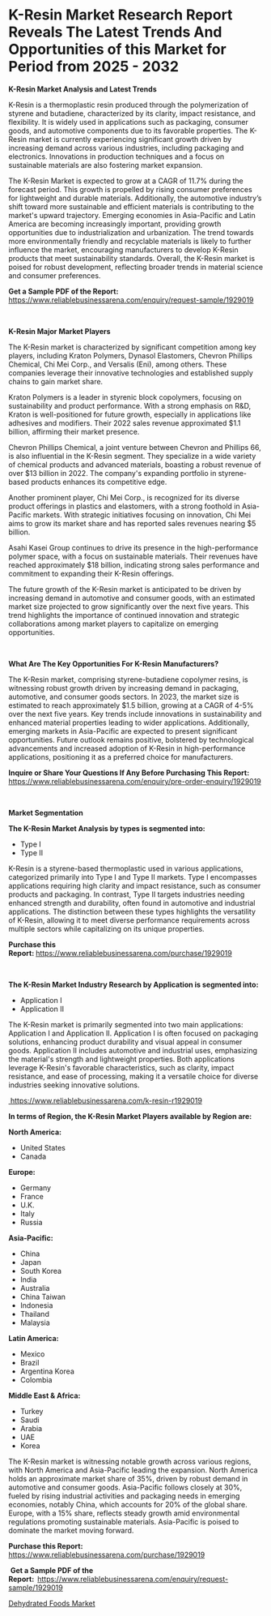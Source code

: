 <p><h1>K-Resin Market Research Report Reveals The Latest Trends And Opportunities of this Market for Period from 2025 - 2032</h1></p><p><strong>K-Resin Market Analysis and Latest Trends</strong></p>
<p><p>K-Resin is a thermoplastic resin produced through the polymerization of styrene and butadiene, characterized by its clarity, impact resistance, and flexibility. It is widely used in applications such as packaging, consumer goods, and automotive components due to its favorable properties. The K-Resin market is currently experiencing significant growth driven by increasing demand across various industries, including packaging and electronics. Innovations in production techniques and a focus on sustainable materials are also fostering market expansion.</p><p>The K-Resin Market is expected to grow at a CAGR of 11.7% during the forecast period. This growth is propelled by rising consumer preferences for lightweight and durable materials. Additionally, the automotive industry’s shift toward more sustainable and efficient materials is contributing to the market's upward trajectory. Emerging economies in Asia-Pacific and Latin America are becoming increasingly important, providing growth opportunities due to industrialization and urbanization. The trend towards more environmentally friendly and recyclable materials is likely to further influence the market, encouraging manufacturers to develop K-Resin products that meet sustainability standards. Overall, the K-Resin market is poised for robust development, reflecting broader trends in material science and consumer preferences.</p></p>
<p><strong>Get a Sample PDF of the Report:&nbsp;</strong> <a href="https://www.reliablebusinessarena.com/enquiry/request-sample/1929019?utm_campaign=3014&utm_medium=2&utm_source=Github&utm_content=ia&utm_term=29032025&utm_id=k-resin">https://www.reliablebusinessarena.com/enquiry/request-sample/1929019</a></p>
<p>&nbsp;</p>
<p><strong>K-Resin Major Market Players</strong></p>
<p><p>The K-Resin market is characterized by significant competition among key players, including Kraton Polymers, Dynasol Elastomers, Chevron Phillips Chemical, Chi Mei Corp., and Versalis (Eni), among others. These companies leverage their innovative technologies and established supply chains to gain market share.</p><p>Kraton Polymers is a leader in styrenic block copolymers, focusing on sustainability and product performance. With a strong emphasis on R&D, Kraton is well-positioned for future growth, especially in applications like adhesives and modifiers. Their 2022 sales revenue approximated $1.1 billion, affirming their market presence.</p><p>Chevron Phillips Chemical, a joint venture between Chevron and Phillips 66, is also influential in the K-Resin segment. They specialize in a wide variety of chemical products and advanced materials, boasting a robust revenue of over $13 billion in 2022. The company's expanding portfolio in styrene-based products enhances its competitive edge.</p><p>Another prominent player, Chi Mei Corp., is recognized for its diverse product offerings in plastics and elastomers, with a strong foothold in Asia-Pacific markets. With strategic initiatives focusing on innovation, Chi Mei aims to grow its market share and has reported sales revenues nearing $5 billion.</p><p>Asahi Kasei Group continues to drive its presence in the high-performance polymer space, with a focus on sustainable materials. Their revenues have reached approximately $18 billion, indicating strong sales performance and commitment to expanding their K-Resin offerings.</p><p>The future growth of the K-Resin market is anticipated to be driven by increasing demand in automotive and consumer goods, with an estimated market size projected to grow significantly over the next five years. This trend highlights the importance of continued innovation and strategic collaborations among market players to capitalize on emerging opportunities.</p></p>
<p>&nbsp;</p>
<p><strong>What Are The Key Opportunities For K-Resin Manufacturers?</strong></p>
<p><p>The K-Resin market, comprising styrene-butadiene copolymer resins, is witnessing robust growth driven by increasing demand in packaging, automotive, and consumer goods sectors. In 2023, the market size is estimated to reach approximately $1.5 billion, growing at a CAGR of 4-5% over the next five years. Key trends include innovations in sustainability and enhanced material properties leading to wider applications. Additionally, emerging markets in Asia-Pacific are expected to present significant opportunities. Future outlook remains positive, bolstered by technological advancements and increased adoption of K-Resin in high-performance applications, positioning it as a preferred choice for manufacturers.</p></p>
<p><strong>Inquire or Share Your Questions If Any Before Purchasing This Report:</strong> <a href="https://www.reliablebusinessarena.com/enquiry/pre-order-enquiry/1929019?utm_campaign=3014&utm_medium=2&utm_source=Github&utm_content=ia&utm_term=29032025&utm_id=k-resin">https://www.reliablebusinessarena.com/enquiry/pre-order-enquiry/1929019</a></p>
<p>&nbsp;</p>
<p><strong>Market Segmentation</strong></p>
<p><strong>The K-Resin Market Analysis by types is segmented into:</strong></p>
<p><ul><li>Type I</li><li>Type II</li></ul></p>
<p><p>K-Resin is a styrene-based thermoplastic used in various applications, categorized primarily into Type I and Type II markets. Type I encompasses applications requiring high clarity and impact resistance, such as consumer products and packaging. In contrast, Type II targets industries needing enhanced strength and durability, often found in automotive and industrial applications. The distinction between these types highlights the versatility of K-Resin, allowing it to meet diverse performance requirements across multiple sectors while capitalizing on its unique properties.</p></p>
<p><strong>Purchase this Report:&nbsp;</strong><a href="https://www.reliablebusinessarena.com/purchase/1929019?utm_campaign=3014&utm_medium=2&utm_source=Github&utm_content=ia&utm_term=29032025&utm_id=k-resin">https://www.reliablebusinessarena.com/purchase/1929019</a></p>
<p>&nbsp;</p>
<p><strong>The K-Resin Market Industry Research by Application is segmented into:</strong></p>
<p><ul><li>Application I</li><li>Application II</li></ul></p>
<p><p>The K-Resin market is primarily segmented into two main applications: Application I and Application II. Application I is often focused on packaging solutions, enhancing product durability and visual appeal in consumer goods. Application II includes automotive and industrial uses, emphasizing the material's strength and lightweight properties. Both applications leverage K-Resin's favorable characteristics, such as clarity, impact resistance, and ease of processing, making it a versatile choice for diverse industries seeking innovative solutions.</p></p>
<p><a href="https://www.reliablebusinessarena.com/k-resin-r1929019?utm_campaign=3014&utm_medium=2&utm_source=Github&utm_content=ia&utm_term=29032025&utm_id=k-resin">&nbsp;https://www.reliablebusinessarena.com/k-resin-r1929019</a></p>
<p><strong>In terms of Region, the K-Resin Market Players available by Region are:</strong></p>
<p>
    <p> <strong> North America: </strong>
        <ul>
            <li>United States</li>
            <li>Canada</li>
        </ul>
        </p> 
    <p> <strong> Europe: </strong>
        <ul>
            <li>Germany</li>
            <li>France</li>
            <li>U.K.</li>
            <li>Italy</li>
            <li>Russia</li>
        </ul>
        </p> 
    <p> <strong> Asia-Pacific: </strong>
        <ul>
            <li>China</li>
            <li>Japan</li>
            <li>South Korea</li>
            <li>India</li>
            <li>Australia</li>
            <li>China Taiwan</li>
            <li>Indonesia</li>
            <li>Thailand</li>
            <li>Malaysia</li>
        </ul>
        </p> 
    <p> <strong> Latin America: </strong>
        <ul>
            <li>Mexico</li>
            <li>Brazil</li>
            <li>Argentina Korea</li>
            <li>Colombia</li>
        </ul>
        </p> 
    <p> <strong> Middle East & Africa: </strong>
        <ul>
            <li>Turkey</li>
            <li>Saudi</li>
            <li>Arabia</li>
            <li>UAE</li>
            <li>Korea</li>
        </ul>
    </p>
    </p>
<p><p>The K-Resin market is witnessing notable growth across various regions, with North America and Asia-Pacific leading the expansion. North America holds an approximate market share of 35%, driven by robust demand in automotive and consumer goods. Asia-Pacific follows closely at 30%, fueled by rising industrial activities and packaging needs in emerging economies, notably China, which accounts for 20% of the global share. Europe, with a 15% share, reflects steady growth amid environmental regulations promoting sustainable materials. Asia-Pacific is poised to dominate the market moving forward.</p></p>
<p><strong>Purchase this Report: </strong><a href="https://www.reliablebusinessarena.com/purchase/1929019?utm_campaign=3014&utm_medium=2&utm_source=Github&utm_content=ia&utm_term=29032025&utm_id=k-resin">https://www.reliablebusinessarena.com/purchase/1929019</a></p>
<p>&nbsp;<strong>Get a Sample PDF of the Report:&nbsp;&nbsp;</strong><a href="https://www.reliablebusinessarena.com/enquiry/request-sample/1929019?utm_campaign=3014&utm_medium=2&utm_source=Github&utm_content=ia&utm_term=29032025&utm_id=k-resin">https://www.reliablebusinessarena.com/enquiry/request-sample/1929019</a></p>
<p><strong></strong></p>
<p><p><a href="https://github.com/ternainglin/Market-Research-Report-List-1/blob/main/dehydrated-foods-market.md?utm_campaign=3014&utm_medium=2&utm_source=Github&utm_content=ia&utm_term=29032025&utm_id=k-resin">Dehydrated Foods Market</a></p></p>